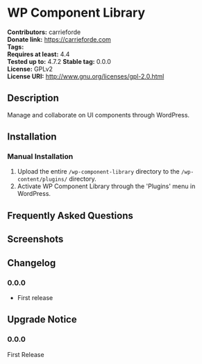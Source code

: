 # WP Component Library #
**Contributors:**      carrieforde  
**Donate link:**       https://carrieforde.com  
**Tags:**  
**Requires at least:** 4.4  
**Tested up to:**      4.7.2 
**Stable tag:**        0.0.0  
**License:**           GPLv2  
**License URI:**       http://www.gnu.org/licenses/gpl-2.0.html  

## Description ##

Manage and collaborate on UI components through WordPress.

## Installation ##

### Manual Installation ###

1. Upload the entire `/wp-component-library` directory to the `/wp-content/plugins/` directory.
2. Activate WP Component Library through the 'Plugins' menu in WordPress.

## Frequently Asked Questions ##


## Screenshots ##


## Changelog ##

### 0.0.0 ###
* First release

## Upgrade Notice ##

### 0.0.0 ###
First Release
